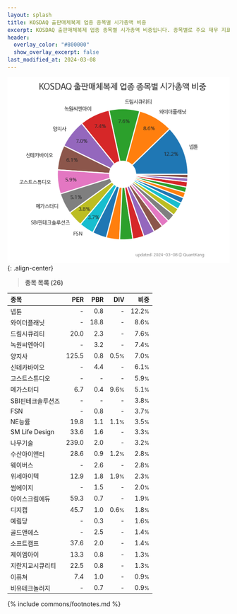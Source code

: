 ```yaml
---
layout: splash
title: KOSDAQ 출판매체복제 업종 종목별 시가총액 비중
excerpt: KOSDAQ 출판매체복제 업종 종목별 시가총액 비중입니다. 종목별로 주요 재무 지표를 함께 표시합니다.
header:
  overlay_color: "#800000"
  show_overlay_excerpt: false
last_modified_at: 2024-03-08
---
```



![KOSDAQ 출판매체복제 업종 종목별 시가총액 비중](/stats/sector/images/kosdaq_업종_출판매체복제_종목.png){: .align-center}


> **종목 목록 (26)**<a id="list"></a>

| **종목** | **PER** | **PBR** | **DIV** | **비중** |
| :------- | ------: | ------: | ------: | -------: |
| 넵튠 | - | 0.8 | - | 12.2<small>%</small> |
| 와이더플래닛 | - | 18.8 | - | 8.6<small>%</small> |
| 드림시큐리티 | 20.0 | 2.3 | - | 7.6<small>%</small> |
| 녹원씨엔아이 | - | 3.2 | - | 7.4<small>%</small> |
| 양지사 | 125.5 | 0.8 | 0.5<small>%</small> | 7.0<small>%</small> |
| 신테카바이오 | - | 4.4 | - | 6.1<small>%</small> |
| 고스트스튜디오 | - | - | - | 5.9<small>%</small> |
| 메가스터디 | 6.7 | 0.4 | 9.6<small>%</small> | 5.1<small>%</small> |
| SBI핀테크솔루션즈 | - | - | - | 3.8<small>%</small> |
| FSN | - | 0.8 | - | 3.7<small>%</small> |
| NE능률 | 19.8 | 1.1 | 1.1<small>%</small> | 3.5<small>%</small> |
| SM Life Design | 33.6 | 1.6 | - | 3.3<small>%</small> |
| 나무기술 | 239.0 | 2.0 | - | 3.2<small>%</small> |
| 수산아이앤티 | 28.6 | 0.9 | 1.2<small>%</small> | 2.8<small>%</small> |
| 웨이버스 | - | 2.6 | - | 2.8<small>%</small> |
| 위세아이텍 | 12.9 | 1.8 | 1.9<small>%</small> | 2.3<small>%</small> |
| 썸에이지 | - | 1.5 | - | 2.0<small>%</small> |
| 아이스크림에듀 | 59.3 | 0.7 | - | 1.9<small>%</small> |
| 디지캡 | 45.7 | 1.0 | 0.6<small>%</small> | 1.8<small>%</small> |
| 예림당 | - | 0.3 | - | 1.6<small>%</small> |
| 골드앤에스 | - | 2.5 | - | 1.4<small>%</small> |
| 소프트캠프 | 37.6 | 2.0 | - | 1.4<small>%</small> |
| 제이엠아이 | 13.3 | 0.8 | - | 1.3<small>%</small> |
| 지란지교시큐리티 | 22.5 | 0.8 | - | 1.3<small>%</small> |
| 이퓨쳐 | 7.4 | 1.0 | - | 0.9<small>%</small> |
| 비유테크놀러지 | - | 0.7 | - | 0.9<small>%</small> |

{% include commons/footnotes.md %}